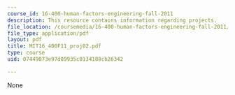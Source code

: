 ```yaml
---
course_id: 16-400-human-factors-engineering-fall-2011
description: This resource contains information regarding projects.
file_location: /coursemedia/16-400-human-factors-engineering-fall-2011/07449073e97d89935c0134188cb26342_MIT16_400F11_proj02.pdf
file_type: application/pdf
layout: pdf
title: MIT16_400F11_proj02.pdf
type: course
uid: 07449073e97d89935c0134188cb26342

---
```

None